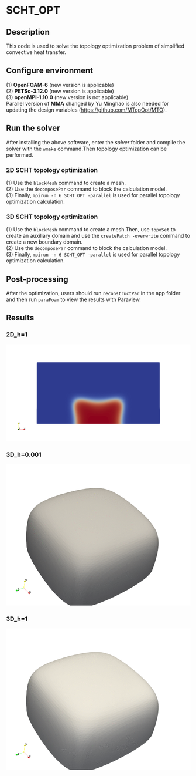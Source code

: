 # SCHT_OPT
## Description
This code is used to solve the topology optimization problem of simplified convective heat transfer.
## Configure environment
(1) **OpenFOAM-6** (new version is applicable)  
(2) **PETSc-3.12.0** (new version is applicable)  
(3) **openMPI-1.10.0** (new version is not applicable)  
Parallel version of **MMA** changed by Yu Minghao  is also needed for updating the design variables (https://github.com/MTopOpt/MTO).
## Run the solver
After installing the above software, enter the _solver_ folder and compile the solver with the `wmake` command.Then topology optimization can be performed.  
### 2D SCHT topology optimization
(1) Use the `blockMesh` command to create a mesh.  
(2) Use the `decomposePar` command to block the calculation model.  
(3) Finally, `mpirun -n 6 SCHT_OPT -parallel` is used for parallel topology optimization calculation.
### 3D SCHT topology optimization
(1) Use the `blockMesh` command to create a mesh.Then, use `topoSet` to create an auxiliary domain and use the `createPatch -overwrite` command to create a new boundary domain.  
(2) Use the `decomposePar` command to block the calculation model.  
(3) Finally, `mpirun -n 6 SCHT_OPT -parallel` is used for parallel topology optimization calculation.
## Post-processing
After the optimization, users should run `reconstructPar` in the app folder and then run `paraFoam` to view the results with Paraview.
## Results
### 2D_h=1
![alt 属性文本](https://github.com/HeatTopOpt/SCHT_OPT/blob/master/SCHT/2D_h%3D1.gif)
### 3D_h=0.001
![alt 属性文本](https://github.com/HeatTopOpt/SCHT_OPT/blob/master/SCHT/3D_h%3D0.001.gif)
### 3D_h=1
![alt 属性文本](https://github.com/HeatTopOpt/SCHT_OPT/blob/master/SCHT/3D_h%3D1.gif)

